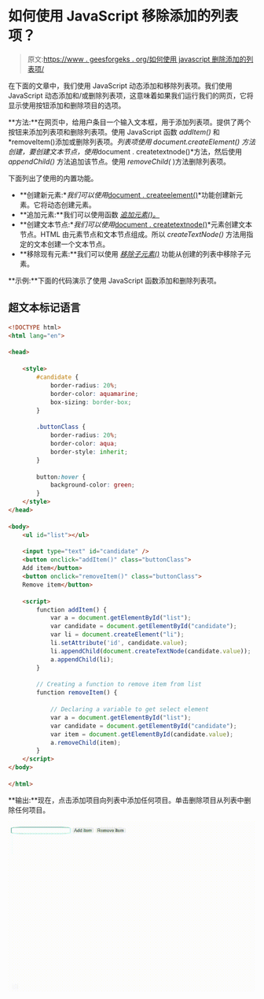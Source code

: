 # 如何使用 JavaScript 移除添加的列表项？

> 原文:[https://www . geesforgeks . org/如何使用 javascript 删除添加的列表项/](https://www.geeksforgeeks.org/how-to-remove-an-added-list-items-using-javascript/)

在下面的文章中，我们使用 JavaScript 动态添加和移除列表项。我们使用 JavaScript 动态添加和/或删除列表项，这意味着如果我们运行我们的网页，它将显示使用按钮添加和删除项目的选项。

**方法:**在网页中，给用户条目一个输入文本框，用于添加列表项。提供了两个按钮来添加列表项和删除列表项。使用 JavaScript 函数 *addItem()* 和 *removeItem()添加或删除列表项。*列表项使用 *document.createElement()* 方法创建，要创建文本节点，使用*document . createtextnode()*方法，然后使用 *appendChild()* 方法追加该节点。使用 *removeChild(* )方法删除列表项。

下面列出了使用的内置功能。

*   **创建新元素:**我们可以使用*<u>document . createelement()</u>*功能创建新元素。它将动态创建元素。
*   **追加元素:**我们可以使用函数 *<u>追加元素()。</u>*
*   **创建文本节点:**我们可以使用*<u>document . createtextnode()</u>*元素创建文本节点。HTML 由元素节点和文本节点组成。所以 *createTextNode()* 方法用指定的文本创建一个文本节点。
*   **移除现有元素:**我们可以使用 *<u>移除子元素()</u>* 功能从创建的列表中移除子元素。

**示例:**下面的代码演示了使用 JavaScript 函数添加和删除列表项。

## 超文本标记语言

```html
<!DOCTYPE html>
<html lang="en">

<head>

    <style>
        #candidate {
            border-radius: 20%;
            border-color: aquamarine;
            box-sizing: border-box;
        }

        .buttonClass {
            border-radius: 20%;
            border-color: aqua;
            border-style: inherit;
        }

        button:hover {
            background-color: green;
        }
    </style>
</head>

<body>
    <ul id="list"></ul>

    <input type="text" id="candidate" />
    <button onclick="addItem()" class="buttonClass">
    Add item</button>
    <button onclick="removeItem()" class="buttonClass">
    Remove item</button>

    <script>
        function addItem() {
            var a = document.getElementById("list");
            var candidate = document.getElementById("candidate");
            var li = document.createElement("li");
            li.setAttribute('id', candidate.value);
            li.appendChild(document.createTextNode(candidate.value));
            a.appendChild(li);
        }

        // Creating a function to remove item from list
        function removeItem() {

            // Declaring a variable to get select element
            var a = document.getElementById("list");
            var candidate = document.getElementById("candidate");
            var item = document.getElementById(candidate.value);
            a.removeChild(item);
        }
    </script>
</body>

</html>
```

**输出:**现在，点击添加项目向列表中添加任何项目。单击删除项目从列表中删除任何项目。

![](img/fdec2a064c9761c9de3772b7c5a3eb62.png)